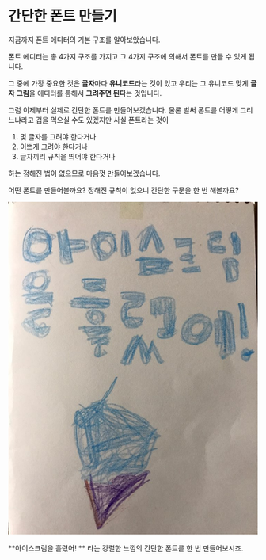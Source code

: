 # 간단한 폰트 만들기

지금까지 폰트 에디터의 기본 구조를 알아보았습니다.

폰트 에디터는 총 4가지 구조를 가지고  그 4가지 구조에 의해서  폰트를 만들 수 있게 됩니다.

그 중에 가장 중요한 것은  **글자**마다 **유니코드**라는 것이 있고  우리는 그 유니코드 맞게 **글자 그림**을 에디터를 통해서 **그려주면 된다**는 것입니다.

그럼 이제부터 실제로 간단한 폰트를 만들어보겠습니다.   물론 벌써 폰트를 어떻게 그리느냐라고 겁을 먹으실 수도 있겠지만  사실 폰트라는 것이

1. 몇 글자를 그려야 한다거나
2. 이쁘게 그려야 한다거나
3. 글자끼리 규칙을 띄어야 한다거나

하는 정해진 법이 없으므로  마음껏 만들어보겠습니다.



어떤 폰트를 만들어볼까요?   정해진 규칙이 없으니  간단한 구문을 한 번 해볼까요? 

![](/assets/KakaoTalk_Photo_2017-07-23-22-38-47.jpeg)



**아이스크림을 흘렸어! **   라는 강렬한 느낌의 간단한 폰트를 한 번 만들어보시죠.  



